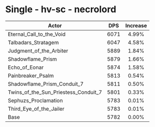 # Single - hv-sc - necrolord
| Actor | DPS | Increase |
|---|:---:|:---:|
|Eternal_Call_to_the_Void|6071|4.99%|
|Talbadars_Stratagem|6047|4.58%|
|Judgment_of_the_Arbiter|5889|1.84%|
|Shadowflame_Prism|5879|1.66%|
|Echo_of_Eonar|5874|1.58%|
|Painbreaker_Psalm|5813|0.54%|
|Shadowflame_Prism_Conduit_7|5811|0.50%|
|Twins_of_the_Sun_Priestess_Conduit_7|5801|0.33%|
|Sephuzs_Proclamation|5783|0.01%|
|Third_Eye_of_the_Jailer|5783|0.01%|
|Base|5782|0.00%|
